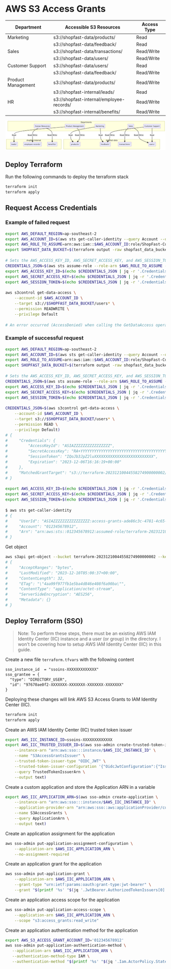 # AWS S3 Access Grants

| Department         | Accessible S3 Resources                  | Access Type |
|--------------------|------------------------------------------|-------------|
| Marketing          | s3://shopfast-data/products/             | Read        |
|                    | s3://shopfast-data/feedback/             | Read        |
| Sales              | s3://shopfast-data/transactions/         | Read/Write  |
|                    | s3://shopfast-data/users/                | Read/Write  |
| Customer Support   | s3://shopfast-data/users/                | Read        |
|                    | s3://shopfast-data/feedback/             | Read/Write  |
| Product Management | s3://shopfast-data/products/             | Read/Write  |
|                    | s3://shopfast-internal/leads/            | Read        |
| HR                 | s3://shopfast-internal/employee-records/ | Read/Write  |
|                    | s3://shopfast-internal/benefits/         | Read/Write  |

![Access Pattern Plan](./mermaid-diagram.png)

## Deploy Terraform

Run the following commands to deploy the terraform stack

```bash
terraform init
terraform apply
```

## Request Access Credentials

### Example of failed request

```bash
export AWS_DEFAULT_REGION=ap-southeast-2
export AWS_ACCOUNT_ID=$(aws sts get-caller-identity --query Account --output text)
export AWS_ROLE_TO_ASSUME=arn:aws:iam::$AWS_ACCOUNT_ID:role/ShopFast-CustomerSupport
export SHOPFAST_DATA_BUCKET=$(terraform output -raw shopfast_data_bucket)

# Sets the AWS_ACCESS_KEY_ID, AWS_SECRET_ACCESS_KEY, and AWS_SESSION_TOKEN environment variables
CREDENTIALS_JSON=$(aws sts assume-role --role-arn $AWS_ROLE_TO_ASSUME --role-session-name ShopFastRole)
export AWS_ACCESS_KEY_ID=$(echo $CREDENTIALS_JSON | jq -r '.Credentials.AccessKeyId')
export AWS_SECRET_ACCESS_KEY=$(echo $CREDENTIALS_JSON | jq -r '.Credentials.SecretAccessKey')
export AWS_SESSION_TOKEN=$(echo $CREDENTIALS_JSON | jq -r '.Credentials.SessionToken')

aws s3control get-data-access \
    --account-id $AWS_ACCOUNT_ID \
    --target s3://$SHOPFAST_DATA_BUCKET/users* \
    --permission READWRITE \
    --privilege Default

# An error occurred (AccessDenied) when calling the GetDataAccess operation: You do not have READWRITE permissions to the requested S3 Prefix: s3://terraform-20231210044558274900000002/users*
```

### Example of successful request

```bash
export AWS_DEFAULT_REGION=ap-southeast-2
export AWS_ACCOUNT_ID=$(aws sts get-caller-identity --query Account --output text)
export AWS_ROLE_TO_ASSUME=arn:aws:iam::$AWS_ACCOUNT_ID:role/ShopFast-CustomerSupport
export SHOPFAST_DATA_BUCKET=$(terraform output -raw shopfast_data_bucket)

# Sets the AWS_ACCESS_KEY_ID, AWS_SECRET_ACCESS_KEY, and AWS_SESSION_TOKEN environment variables
CREDENTIALS_JSON=$(aws sts assume-role --role-arn $AWS_ROLE_TO_ASSUME --role-session-name ShopFastRole)
export AWS_ACCESS_KEY_ID=$(echo $CREDENTIALS_JSON | jq -r '.Credentials.AccessKeyId')
export AWS_SECRET_ACCESS_KEY=$(echo $CREDENTIALS_JSON | jq -r '.Credentials.SecretAccessKey')
export AWS_SESSION_TOKEN=$(echo $CREDENTIALS_JSON | jq -r '.Credentials.SessionToken')

CREDENTIALS_JSON=$(aws s3control get-data-access \
    --account-id $AWS_ACCOUNT_ID \
    --target s3://$SHOPFAST_DATA_BUCKET/users* \
    --permission READ \
    --privilege Default)
# {
#     "Credentials": {
#         "AccessKeyId": "ASIAZZZZZZZZZZZZZZZZ",
#         "SecretAccessKey": "RA+YYYYYYYYYYYYYYYYYYYYYYYYYYYYYYYYYYYYYY",
#         "SessionToken": "IQoJb3JpZ2luXXXXXXXXXXXXXXXXXXXXXXXXXX",
#         "Expiration": "2023-12-06T16:16:19+00:00"
#     },
#     "MatchedGrantTarget": "s3://terraform-20231210044558274900000002/users*"
# }

export AWS_ACCESS_KEY_ID=$(echo $CREDENTIALS_JSON | jq -r '.Credentials.AccessKeyId')
export AWS_SECRET_ACCESS_KEY=$(echo $CREDENTIALS_JSON | jq -r '.Credentials.SecretAccessKey')
export AWS_SESSION_TOKEN=$(echo $CREDENTIALS_JSON | jq -r '.Credentials.SessionToken')

$ aws sts get-caller-identity
# {
#     "UserId": "ASIAZZZZZZZZZZZZZZZZ:access-grants-ade86c3c-4781-4c65-8beb-4639bb72f5e6",
#     "Account": "012345678912",
#     "Arn": "arn:aws:sts::012345678912:assumed-role/terraform-20231210044558274900000002/access-grants-ade86c3c-4781-4c65-8beb-4639bb72f5e6"
# }
```

Get object

```bash
aws s3api get-object --bucket terraform-20231210044558274900000002 --key users/user_list user_list_downloaded
# {
#     "AcceptRanges": "bytes",
#     "LastModified": "2023-12-10T05:00:37+00:00",
#     "ContentLength": 32,
#     "ETag": "\"4aa99f977fb1e5ba4d846e408f6a90ba\"",
#     "ContentType": "application/octet-stream",
#     "ServerSideEncryption": "AES256",
#     "Metadata": {}
# }
```

## Deploy Terraform (SSO)

> Note: To perform these steps, there must be an existing AWS IAM Identity Center (IIC) instance and a user (or group) in the directory. I won't be covering how to setup AWS IAM Identity Center (IIC) in this guide.

Create a new file `terraform.tfvars` with the following content

```hcl
sso_instance_id  = "ssoins-XXXXXXXXXXXXX"
sso_grantee = {
  "type": "DIRECTORY_USER",
  "id": "97670ae0f2-XXXXXXX-XXXXXXX-XXXXXXX-XXXXXXX"
}
```

Deploying these changes will link AWS S3 Access Grants to IAM Identity Center (IIC).

```bash
terraform init
terraform apply
```

Create an AWS IAM Identity Center (IIC) trusted token issuer

```bash
export AWS_IIC_INSTANCE_ID=ssoins-XXXXXXXXXXXXX
export AWS_IIC_TRUSTED_ISSUER_ID=$(aws sso-admin create-trusted-token-issuer \
    --instance-arn "arn:aws:sso:::instance/$AWS_IIC_INSTANCE_ID" \
    --name "S3AccessGrantsIssuer" \
    --trusted-token-issuer-type "OIDC_JWT" \
    --trusted-token-issuer-configuration '{"OidcJwtConfiguration":{"IssuerUrl":"https://4m3ffttgmhckfc7kj3r6ytwu3a0dtomm.lambda-url.ap-southeast-2.on.aws","JwksRetrievalOption":"OPEN_ID_DISCOVERY","ClaimAttributePath":"email","IdentityStoreAttributePath":"emails.value"}}' \
    --query TrustedTokenIssuerArn \
    --output text)
```

Create a custom application and store the Application ARN in a variable

```bash
export AWS_IIC_APPLICATION_ARN=$(aws sso-admin create-application \
    --instance-arn "arn:aws:sso:::instance/$AWS_IIC_INSTANCE_ID" \
    --application-provider-arn "arn:aws:sso::aws:applicationProvider/custom" \
    --name S3AccessGrants \
    --query ApplicationArn \
    --output text)
```

Create an application assignment for the application

```bash
aws sso-admin put-application-assignment-configuration \
    --application-arn $AWS_IIC_APPLICATION_ARN \
    --no-assignment-required
```

Create an application grant for the application

```bash
aws sso-admin put-application-grant \
    --application-arn $AWS_IIC_APPLICATION_ARN \
    --grant-type "urn:ietf:params:oauth:grant-type:jwt-bearer" \
    --grant "$(printf '%s' "$(jq '.JwtBearer.AuthorizedTokenIssuers[0].TrustedTokenIssuerArn = env.AWS_IIC_TRUSTED_ISSUER_ID' federation/grant.json)")"
```

Create an application access scope for the application

```bash
aws sso-admin put-application-access-scope \
    --application-arn $AWS_IIC_APPLICATION_ARN \
    --scope "s3:access_grants:read_write"
```

Create an application authentication method for the application

```bash
export AWS_S3_ACCESS_GRANT_ACCOUNT_ID='012345678912'
aws sso-admin put-application-authentication-method \
   --application-arn $AWS_IIC_APPLICATION_ARN \
   --authentication-method-type IAM \
   --authentication-method "$(printf '%s' "$(jq '.Iam.ActorPolicy.Statement[0].Principal.AWS = "arn:aws:iam::'${AWS_S3_ACCESS_GRANT_ACCOUNT_ID}':root"' federation/authentication-method.json)")"
```
